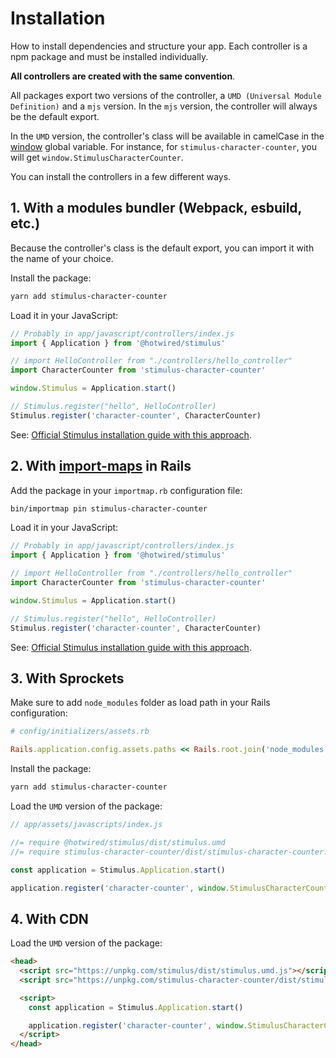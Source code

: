 # Installation

How to install dependencies and structure your app.
Each controller is a npm package and must be installed individually.

**All controllers are created with the same convention**.

All packages export two versions of the controller, a `UMD (Universal Module Definition)` and a `mjs` version.
In the `mjs` version, the controller will always be the default export.

In the `UMD` version, the controller's class will be available in camelCase in the [window](https://developer.mozilla.org/en-US/docs/Web/API/Window) global variable.
For instance, for `stimulus-character-counter`, you will get `window.StimulusCharacterCounter`.

You can install the controllers in a few different ways.

## 1. With a modules bundler (Webpack, esbuild, etc.)

Because the controller's class is the default export, you can import it with the name of your choice.

Install the package:

```bash
yarn add stimulus-character-counter
```

Load it in your JavaScript:

```js
// Probably in app/javascript/controllers/index.js
import { Application } from '@hotwired/stimulus'

// import HelloController from "./controllers/hello_controller"
import CharacterCounter from 'stimulus-character-counter'

window.Stimulus = Application.start()

// Stimulus.register("hello", HelloController)
Stimulus.register('character-counter', CharacterCounter)
```

See: [Official Stimulus installation guide with this approach](https://stimulus.hotwired.dev/handbook/installing#using-other-build-systems).

## 2. With [import-maps](https://developer.mozilla.org/en-US/docs/Web/HTML/Element/script/type/importmap) in Rails

Add the package in your `importmap.rb` configuration file:

```bash
bin/importmap pin stimulus-character-counter
```

Load it in your JavaScript:

```js
// Probably in app/javascript/controllers/index.js
import { Application } from '@hotwired/stimulus'

// import HelloController from "./controllers/hello_controller"
import CharacterCounter from 'stimulus-character-counter'

window.Stimulus = Application.start()

// Stimulus.register("hello", HelloController)
Stimulus.register('character-counter', CharacterCounter)
```

See: [Official Stimulus installation guide with this approach](https://github.com/hotwired/stimulus-rails/#with-import-map).

## 3. With Sprockets

Make sure to add `node_modules` folder as load path in your Rails configuration:

```ruby
# config/initializers/assets.rb

Rails.application.config.assets.paths << Rails.root.join('node_modules')
```

Install the package:

```bash
yarn add stimulus-character-counter
```

Load the `UMD` version of the package:

```js
// app/assets/javascripts/index.js

//= require @hotwired/stimulus/dist/stimulus.umd
//= require stimulus-character-counter/dist/stimulus-character-counter.umd

const application = Stimulus.Application.start()

application.register('character-counter', window.StimulusCharacterCounter)
```

## 4. With CDN

Load the `UMD` version of the package:

```html
<head>
  <script src="https://unpkg.com/stimulus/dist/stimulus.umd.js"></script>
  <script src="https://unpkg.com/stimulus-character-counter/dist/stimulus-character-counter.umd.js"></script>

  <script>
    const application = Stimulus.Application.start()

    application.register('character-counter', window.StimulusCharacterCounter)
  </script>
</head>
```

